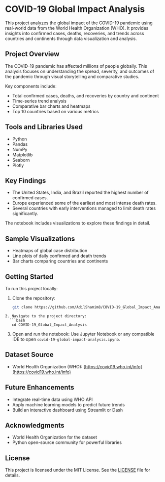 # COVID-19 Global Impact Analysis

This project analyzes the global impact of the COVID-19 pandemic using real-world data from the World Health Organization (WHO). It provides insights into confirmed cases, deaths, recoveries, and trends across countries and continents through data visualization and analysis.

## Project Overview

The COVID-19 pandemic has affected millions of people globally. This analysis focuses on understanding the spread, severity, and outcomes of the pandemic through visual storytelling and comparative studies.

Key components include:

- Total confirmed cases, deaths, and recoveries by country and continent
- Time-series trend analysis
- Comparative bar charts and heatmaps
- Top 10 countries based on various metrics

## Tools and Libraries Used

- Python
- Pandas
- NumPy
- Matplotlib
- Seaborn
- Plotly

## Key Findings

- The United States, India, and Brazil reported the highest number of confirmed cases.
- Europe experienced some of the earliest and most intense death rates.
- Several countries with early interventions managed to limit death rates significantly.

The notebook includes visualizations to explore these findings in detail.

## Sample Visualizations

- Heatmaps of global case distribution
- Line plots of daily confirmed and death trends
- Bar charts comparing countries and continents

## Getting Started

To run this project locally:

1. Clone the repository:
   ```bash
   git clone https://github.com/AdilShamim8/COVID-19_Global_Impact_Analysis.git
```
2. Navigate to the project directory:
  ```bash
   cd COVID-19_Global_Impact_Analysis
```

3. Open and run the notebook:
   Use Jupyter Notebook or any compatible IDE to open `covid-19-global-impact-analysis.ipynb`.

## Dataset Source

* World Health Organization (WHO): [https://covid19.who.int/info](https://covid19.who.int/info)

## Future Enhancements

* Integrate real-time data using WHO API
* Apply machine learning models to predict future trends
* Build an interactive dashboard using Streamlit or Dash

## Acknowledgments

* World Health Organization for the dataset
* Python open-source community for powerful libraries

## License

This project is licensed under the MIT License. See the [LICENSE](License) file for details.
